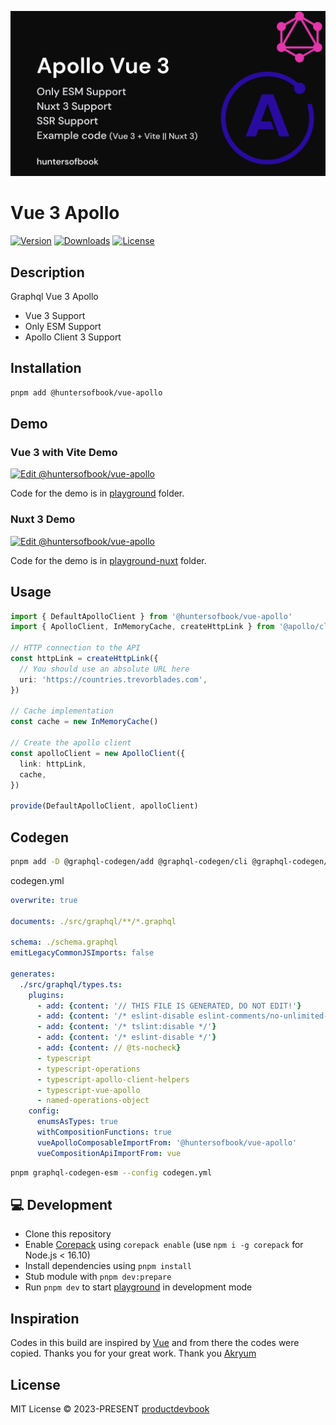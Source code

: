 ![alt text](https://github.com/huntersofbook/huntersofbook/blob/main/docs/public/images/graphql-vue.png?raw=true)


# Vue 3 Apollo

<p>
      <a href="https://www.npmjs.com/package/@huntersofbook/vue-apollo"><img src="https://img.shields.io/npm/v/@huntersofbook/vue-apollo.svg?style=flat&colorA=002438&colorB=28CF8D" alt="Version"></a>
      <a href="https://www.npmjs.com/package/@huntersofbook/vue-apollo"><img src="https://img.shields.io/npm/dm/@huntersofbook/vue-apollo.svg?style=flat&colorA=002438&colorB=28CF8D" alt="Downloads"></a>
      <a href="./LICENSE"><img src="https://img.shields.io/github/license/huntersofbook/huntersofbook.svg?style=flat&colorA=002438&colorB=28CF8D" alt="License"></a>
</p>


## Description
Graphql Vue 3 Apollo
- Vue 3 Support
- Only ESM Support
- Apollo Client 3 Support

## Installation

```bash
pnpm add @huntersofbook/vue-apollo
```


## Demo 

### Vue 3 with Vite Demo

[![Edit @huntersofbook/vue-apollo](https://codesandbox.io/static/img/play-codesandbox.svg)](https://githubbox.com/huntersofbook/huntersofbook/tree/main/projects/graphql/playground)

Code for the demo is in [playground](../../playground) folder.

### Nuxt 3 Demo
[![Edit @huntersofbook/vue-apollo](https://codesandbox.io/static/img/play-codesandbox.svg)](https://githubbox.com/huntersofbook/huntersofbook/tree/main/projects/graphql/playground-nuxt)

Code for the demo is in [playground-nuxt](../../playground-nuxt) folder.

## Usage

```ts
import { DefaultApolloClient } from '@huntersofbook/vue-apollo'
import { ApolloClient, InMemoryCache, createHttpLink } from '@apollo/client/core'

// HTTP connection to the API
const httpLink = createHttpLink({
  // You should use an absolute URL here
  uri: 'https://countries.trevorblades.com',
})

// Cache implementation
const cache = new InMemoryCache()

// Create the apollo client
const apolloClient = new ApolloClient({
  link: httpLink,
  cache,
})

provide(DefaultApolloClient, apolloClient)

```

## Codegen

```bash
pnpm add -D @graphql-codegen/add @graphql-codegen/cli @graphql-codegen/typescript @graphql-codegen/named-operations-object @graphql-codegen/typescript-apollo-client-helpers @graphql-codegen/typescript-operations @graphql-codegen/typescript-vue-apollo
```


codegen.yml
```yml
overwrite: true

documents: ./src/graphql/**/*.graphql

schema: ./schema.graphql
emitLegacyCommonJSImports: false

generates:
  ./src/graphql/types.ts:
    plugins:
      - add: {content: '// THIS FILE IS GENERATED, DO NOT EDIT!'}
      - add: {content: '/* eslint-disable eslint-comments/no-unlimited-disable */'}
      - add: {content: '/* tslint:disable */'}
      - add: {content: '/* eslint-disable */'}
      - add: {content: // @ts-nocheck}
      - typescript
      - typescript-operations
      - typescript-apollo-client-helpers
      - typescript-vue-apollo
      - named-operations-object
    config:
      enumsAsTypes: true
      withCompositionFunctions: true
      vueApolloComposableImportFrom: '@huntersofbook/vue-apollo'
      vueCompositionApiImportFrom: vue
```

```bash
pnpm graphql-codegen-esm --config codegen.yml
```



## 💻 Development

- Clone this repository
- Enable [Corepack](https://github.com/nodejs/corepack) using `corepack enable` (use `npm i -g corepack` for Node.js < 16.10)
- Install dependencies using `pnpm install`
- Stub module with `pnpm dev:prepare`
- Run `pnpm dev` to start [playground](./playground) in development mode



## Inspiration
Codes in this build are inspired by [Vue](https://github.com/vuejs/apollo) and from there the codes were copied. Thanks you for your great work.
Thank you [Akryum](https://github.com/Akryum)

 ## License

MIT License © 2023-PRESENT [productdevbook](https://github.com/productdevbook)

